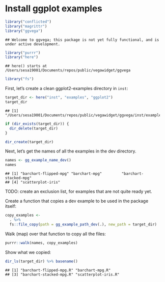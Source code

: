 Install ggplot examples
================

``` r
library("conflicted")
library("magrittr")
library("ggvega")
```

    ## Welcome to ggvega; this package is not yet fully functional, and is under active development.

``` r
library("purrr")
library("here")
```

    ## here() starts at /Users/sesa19001/Documents/repos/public/vegawidget/ggvega

``` r
library("fs")
```

First, let’s create a clean ggplot2-examples directory in `inst`:

``` r
target_dir <- here("inst", "examples", "ggplot2")
target_dir
```

    ## [1] "/Users/sesa19001/Documents/repos/public/vegawidget/ggvega/inst/examples/ggplot2"

``` r
if (dir_exists(target_dir)) {
  dir_delete(target_dir)  
}

dir_create(target_dir)
```

Next, let’s get the names of all the examples in the dev directory.

``` r
names <- gg_example_name_dev()
names
```

    ## [1] "barchart-flipped-mpg" "barchart-mpg"         "barchart-stacked-mpg"
    ## [4] "scatterplot-iris"

TODO: create an exclusion list, for examples that are not quite ready
yet.

Create a function that copies a dev example to be used in the package
itself:

``` r
copy_examples <- 
  . %>%
  fs::file_copy(path = gg_example_path_dev(.), new_path = target_dir)
```

Walk (map) over that function to copy all the files:

``` r
purrr::walk(names, copy_examples)
```

Show what we copied:

``` r
dir_ls(target_dir) %>% basename()
```

    ## [1] "barchart-flipped-mpg.R" "barchart-mpg.R"        
    ## [3] "barchart-stacked-mpg.R" "scatterplot-iris.R"
